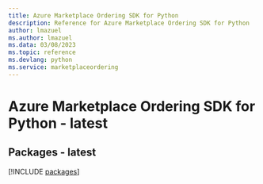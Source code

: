 ```yaml
---
title: Azure Marketplace Ordering SDK for Python
description: Reference for Azure Marketplace Ordering SDK for Python
author: lmazuel
ms.author: lmazuel
ms.data: 03/08/2023
ms.topic: reference
ms.devlang: python
ms.service: marketplaceordering
---
```

# Azure Marketplace Ordering SDK for Python - latest
## Packages - latest
[!INCLUDE [packages](marketplace-ordering-index.md)]